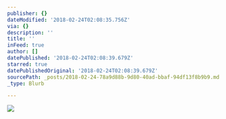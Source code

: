 ```yaml
---
publisher: {}
dateModified: '2018-02-24T02:08:35.756Z'
via: {}
description: ''
title: ''
inFeed: true
author: []
datePublished: '2018-02-24T02:08:39.679Z'
starred: true
datePublishedOriginal: '2018-02-24T02:08:39.679Z'
sourcePath: _posts/2018-02-24-78a9d88b-9d80-40ad-bbaf-94df13f8b9b9.md
_type: Blurb

---
```

![](https://the-grid-user-content.s3-us-west-2.amazonaws.com/b0115d64-e1b3-4bd3-811c-c55c7e1668f0.jpg)